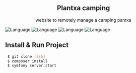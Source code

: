<h2 align="center">Plantxa camping</h2>

<p align="center">
 website to remotely manage a camping pantxa
</p>


![Language](https://img.shields.io/badge/language-php-797db2.svg?style=flat)
![Language](https://img.shields.io/badge/language-symfony-000000.svg?style=flat)
![Language](https://img.shields.io/badge/language-twig-bccf28.svg?style=flat)
![Language](https://img.shields.io/badge/language-javascript-efd81d.svg?style=flat)

## Install & Run Project 

   ```sh
    $ git clone [ssh]
    $ composer install
    $ symfony server:start
   ```

